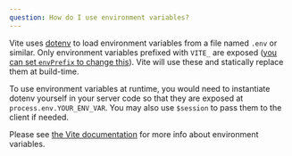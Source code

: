 ```yaml
---
question: How do I use environment variables?
---
```


Vite uses [dotenv](https://github.com/motdotla/dotenv) to load environment variables from a file named `.env` or similar. Only environment variables prefixed with `VITE_` are exposed ([you can set `envPrefix` to change this](https://vitejs.dev/config/#envprefix)). Vite will use these and statically replace them at build-time.

To use environment variables at runtime, you would need to instantiate dotenv yourself in your server code so that they are exposed at `process.env.YOUR_ENV_VAR`. You may also use `$session` to pass them to the client if needed.

Please see [the Vite documentation](https://vitejs.dev/guide/env-and-mode.html#env-files) for more info about environment variables.
